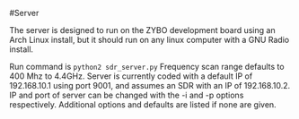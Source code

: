 #Server

The server is designed to run on the ZYBO development board using an Arch Linux install, but it should run on any linux computer with a GNU Radio install.

Run command is `python2 sdr_server.py` Frequency scan range defaults to 400 Mhz to 4.4GHz. Server is currently coded with a default IP of 192.168.10.1 using port 9001, and assumes an SDR with an IP of 192.168.10.2. IP and port of server can be changed with the -i and -p options respectively. Additional options and defaults are listed if none are given.
